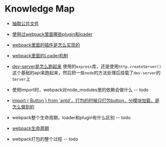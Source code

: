 
# Knowledge Map


* [抽取公共文件](./抽取公共文件.md)

* [使用过webpack里面哪些plugin和loader](./常用plugins和loaders.md)

* [webpack里面的插件是怎么实现的](./plugin机制浅析.md)

* [webpack里面的Loader机制](./loader机制浅析.md)

* [dev-server是怎么跑起来](./浅析dev-server.md)
使用的`express`库，还是使用`http.createServer()`这个基础的api来跑起来，然后把一些`node`的方法处理后挂载了`dev-server`的`Server`上

* 使用import时，webpack对node_modules里的依赖会做什么   --  todo

* [import { Button } from 'antd'，打包的时候只打包button，分模块加载，是怎么做到的](./分包加载解析.md)

* webpack整个生命周期，loader和plugin有什么区别    --    todo

* [webpack生命周期](./webpack生命周期.md)

* webpack打包的整个过程    --    todo


